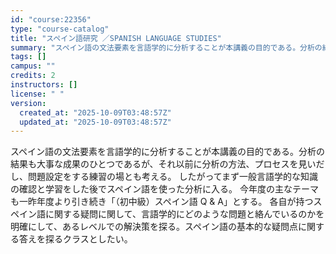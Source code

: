 ```yaml
---
id: "course:22356"
type: "course-catalog"
title: "スペイン語研究 ／SPANISH LANGUAGE STUDIES"
summary: "スペイン語の文法要素を言語学的に分析することが本講義の目的である。分析の結果も大事な成果のひとつであるが、それ以前に分析の方法、プロセスを見いだし、問題設定をする練習の場とも考える。 したがってまず一般言語学的な知識の確認と学習をした後でス…"
tags: []
campus: ""
credits: 2
instructors: []
license: " "
version:
  created_at: "2025-10-09T03:48:57Z"
  updated_at: "2025-10-09T03:48:57Z"
---
```


スペイン語の文法要素を言語学的に分析することが本講義の目的である。分析の結果も大事な成果のひとつであるが、それ以前に分析の方法、プロセスを見いだし、問題設定をする練習の場とも考える。 したがってまず一般言語学的な知識の確認と学習をした後でスペイン語を使った分析に入る。 今年度の主なテーマも一昨年度より引き続き「（初中級）スペイン語 Q & A」とする。 各自が持つスペイン語に関する疑問に関して、言語学的にどのような問題と絡んでいるのかを明確にして、あるレベルでの解決策を探る。スペイン語の基本的な疑問点に関する答えを探るクラスとしたい。
